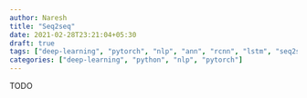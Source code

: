```yaml
---
author: Naresh
title: "Seq2seq"
date: 2021-02-28T23:21:04+05:30
draft: true
tags: ["deep-learning", "pytorch", "nlp", "ann", "rcnn", "lstm", "seq2seq"]
categories: ["deep-learning", "python", "nlp", "pytorch"]
---
```


TODO
